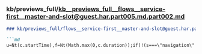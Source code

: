 ### kb/previews_full/kb__previews_full__flows__service-first__master-and-slot@guest.har.part005.md.part002.md

```md
### kb/previews_full/flows__service-first__master-and-slot@guest.har.part005.md (part 002)

```md
u=Nt(c.startTime),f=Nt(Math.max(0,c.duration));if(!(s===\"navigation\"
```

```

```
